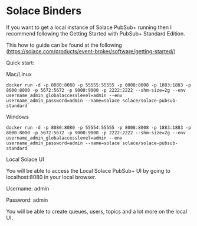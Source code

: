# Solace Binders
If you want to get a local instance of Solace PubSub+ running then I recommend following the Getting Started with PubSub+ Standard Edition. 

This how to guide can be found at the following (https://solace.com/products/event-broker/software/getting-started/)

Quick start:

Mac/Linux
```
docker run -d -p 8080:8080 -p 55555:55555 -p 8008:8008 -p 1883:1883 -p 8000:8000 -p 5672:5672 -p 9000:9000 -p 2222:2222 --shm-size=2g --env username_admin_globalaccesslevel=admin --env username_admin_password=admin --name=solace solace/solace-pubsub-standard
```

Windows
```
docker run -d -p 8080:8080 -p 55554:55555 -p 8008:8008 -p 1883:1883 -p 8000:8000 -p 5672:5672 -p 9000:9000 -p 2222:2222 --shm-size=2g --env username_admin_globalaccesslevel=admin --env username_admin_password=admin --name=solace solace/solace-pubsub-standard
```

Local Solace UI

You will be able to access the Local Solace PubSub+ UI by going to localhost:8080 in your local browser.

Username: admin

Password: admin

You will be able to create queues, users, topics and a lot more on the local UI.